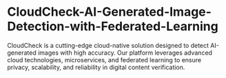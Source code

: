 # CloudCheck-AI-Generated-Image-Detection-with-Federated-Learning
CloudCheck is a cutting-edge cloud-native solution designed to detect AI-generated images with high accuracy. Our platform leverages advanced cloud technologies, microservices, and federated learning to ensure privacy, scalability, and reliability in digital content verification.
